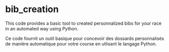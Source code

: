 # bib_creation
This code provides a basic tool to created personnalized bibs for your race in an automated way using Python.

Ce code fournit un outil basique pour concevoir des  dossards personnalisés de manière automatique pour votre course en utlisant le langage Python.
